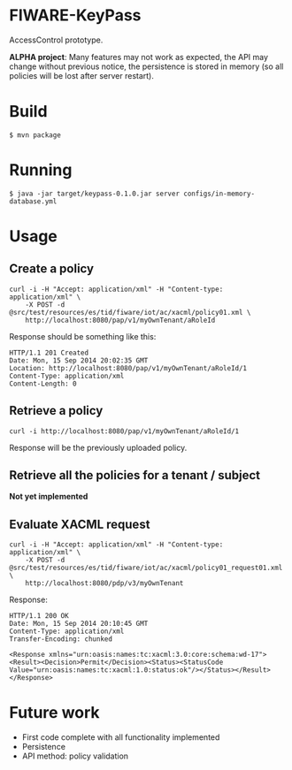 # FIWARE-KeyPass

AccessControl prototype.

**ALPHA project**: Many features may not work as expected, the API may change
without previous notice, the persistence is stored in memory (so all policies
will be lost after server restart).

# Build

```
$ mvn package
```

# Running

```
$ java -jar target/keypass-0.1.0.jar server configs/in-memory-database.yml
```

# Usage

## Create a policy

```
curl -i -H "Accept: application/xml" -H "Content-type: application/xml" \
    -X POST -d @src/test/resources/es/tid/fiware/iot/ac/xacml/policy01.xml \
    http://localhost:8080/pap/v1/myOwnTenant/aRoleId
```

Response should be something like this:

```
HTTP/1.1 201 Created
Date: Mon, 15 Sep 2014 20:02:35 GMT
Location: http://localhost:8080/pap/v1/myOwnTenant/aRoleId/1
Content-Type: application/xml
Content-Length: 0
```

## Retrieve a policy

```
curl -i http://localhost:8080/pap/v1/myOwnTenant/aRoleId/1
```

Response will be the previously uploaded policy.

## Retrieve all the policies for a tenant / subject

**Not yet implemented**

## Evaluate XACML request

```
curl -i -H "Accept: application/xml" -H "Content-type: application/xml" \
    -X POST -d @src/test/resources/es/tid/fiware/iot/ac/xacml/policy01_request01.xml \
    http://localhost:8080/pdp/v3/myOwnTenant
```
Response:

```
HTTP/1.1 200 OK
Date: Mon, 15 Sep 2014 20:10:45 GMT
Content-Type: application/xml
Transfer-Encoding: chunked

<Response xmlns="urn:oasis:names:tc:xacml:3.0:core:schema:wd-17"><Result><Decision>Permit</Decision><Status><StatusCode Value="urn:oasis:names:tc:xacml:1.0:status:ok"/></Status></Result></Response>
```

# Future work

* First code complete with all functionality implemented
* Persistence
* API method: policy validation

